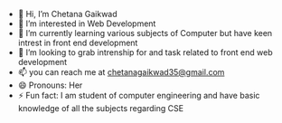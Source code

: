 - 👋 Hi, I’m Chetana Gaikwad
- 👀 I’m interested in Web Development
- 🌱 I’m currently learning various subjects of Computer but have keen intrest in front end development
- 💞️ I’m looking to grab intrenship for and task related to front end web development
- 📫 you can reach me at chetanagaikwad35@gmail.com
- 😄 Pronouns: Her
- ⚡ Fun fact: I am student of computer engineering and have basic knowledge of all the subjects regarding CSE
